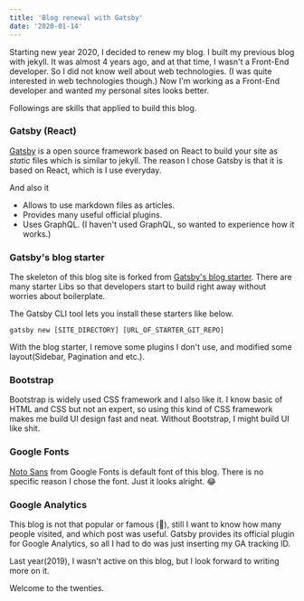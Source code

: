 ```yaml
---
title: 'Blog renewal with Gatsby'
date: '2020-01-14'
---
```


Starting new year 2020, I decided to renew my blog. I built my previous blog with jekyll. It was almost 4 years ago, and at that time, I wasn't a Front-End developer. So I did not know well about web technologies. (I was quite interested in web technologies though.) Now I'm working as a Front-End developer and wanted my personal sites looks better.

Followings are skills that applied to build this blog.

### Gatsby (React)
[Gatsby](https://gatsbyjs.org) is a open source framework based on React to build your site as *static* files which is similar to jekyll. The reason I chose Gatsby is that it is based on React, which is I use everyday.

And also it
- Allows to use markdown files as articles.
- Provides many useful official plugins.
- Uses GraphQL. (I haven't used GraphQL, so wanted to experience how it works.)

### Gatsby's blog starter
The skeleton of this blog site is forked from [Gatsby's blog starter](https://github.com/gatsbyjs/gatsby-starter-blog). There are many starter Libs so that developers start to build right away without worries about boilerplate.

The Gatsby CLI tool lets you install these starters like below.
```shell
gatsby new [SITE_DIRECTORY] [URL_OF_STARTER_GIT_REPO]
```

With the blog starter, I remove some plugins I don't use, and modified some layout(Sidebar, Pagination and etc.).


### Bootstrap
Bootstrap is widely used CSS framework and I also like it. I know basic of HTML and CSS but not an expert, so using this kind of CSS framework makes me build UI design fast and neat. Without Bootstrap, I might build UI like shit.


### Google Fonts
[Noto Sans](https://fonts.google.com/specimen/Noto+Sans) from Google Fonts is default font of this blog. There is no specific reason I chose the font. Just it looks alright. 😂

### Google Analytics
This blog is not that popular or famous (🥺), still I want to know how many people visited, and which post was useful.
Gatsby provides its official plugin for Google Analytics, so all I had to do was just inserting my GA tracking ID.

Last year(2019), I wasn't active on this blog, but I look forward to writing more on it.

Welcome to the twenties.
